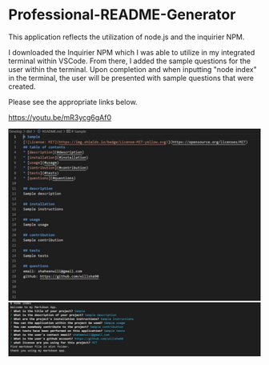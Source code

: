 # Professional-README-Generator
This application reflects the utilization of node.js and the inquirier NPM. 

I downloaded the Inquirier NPM which I was able to utilize in my integrated terminal within VSCode. From there, I added the sample questions for the user within the terminal. Upon completion and when inputting "node index" in the terminal, the user will be presented with sample questions that were created.



Please see the appropriate  links below.

https://youtu.be/mR3ycg6gAf0


<img src="Sample README Generated.JPG">

<img src="Terminal Screenshot.JPG">

